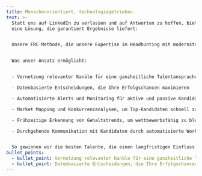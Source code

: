 ```yaml
---
title: Menschenorientiert, technologiegetrieben.
text: >-
  Statt uns auf LinkedIn zu verlassen und auf Antworten zu hoffen, bieten wir
  eine Lösung, die garantiert Ergebnisse liefert:


  Unsere FRC-Methode, die unsere Expertise im Headhunting mit modernster Technologie kombiniert. So finden wir nicht nur exklusive Talente für Sie, sondern besetzen Ihre offene Position schneller als Ihre Konkurrenz.


  Was unser Ansatz ermöglicht:


  - Vernetzung relevanter Kanäle für eine ganzheitliche Talentansprache

  - Datenbasierte Entscheidungen, die Ihre Erfolgschancen maximieren

  - Automatisierte Alerts und Monitoring für aktive und passive Kandidaten

  - Market Mapping und Konkurrenzanalysen, um Top-Kandidaten schnell zu identifizieren

  - Frühzeitige Erkennung von Gehaltstrends, um wettbewerbsfähig zu bleiben

  - Durchgehende Kommunikation mit Kandidaten durch automatisierte Workflows


  So gewinnen wir die besten Talente, die einen langfristigen Einfluss auf Ihre Organisation haben.
bullet_points:
  - bullet_point: Vernetzung relevanter Kanäle für eine ganzheitliche Talentansprache
  - bullet_point: Datenbasierte Entscheidungen, die Ihre Erfolgschancen maximieren
---
```

